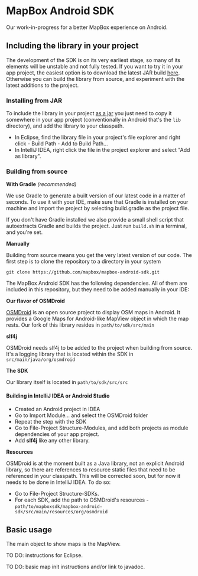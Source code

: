 # MapBox Android SDK

Our work-in-progress for a better MapBox experience on Android.

## Including the library in your project

The development of the SDK is on its very earliest stage, so many of its elements will be unstable and not fully tested. If you want to try it in your app project, the easiest option is to download the latest JAR build [here](https://github.com/mapbox/mapbox-android-sdk/blob/master/mapboxSDK.jar). Otherwise you can build the library from source, and experiment with the latest additions to the project.


### Installing from JAR

To include the library in your project [as a jar](https://github.com/mapbox/mapbox-android-sdk/blob/master/mapboxSDK.jar) you just need to copy it somewhere in your app project (conventionally in Android that's the ```lib``` directory), and add the library to your classpath.

* In Eclipse, find the library file in your project's file explorer and right click - Build Path - Add to Build Path...
* In IntelliJ IDEA, right click the file in the project explorer and select "Add as library".

### Building from source

**With Gradle** *(recommended)*

We use Gradle to generate a built version of our latest code in a matter of seconds. To use it with your IDE, make sure that Gradle is installed on your machine and import the project by selecting build.gradle as the project file.

If you don't have Gradle installed we also provide a small shell script that autoextracts Gradle and builds the project. Just run ```build.sh``` in a terminal, and you're set.

**Manually**

Building from source means you get the very latest version of our code. The first step is to clone the repository to a directory in your system

```git clone https://github.com/mapbox/mapbox-android-sdk.git ```



The MapBox Android SDK has the following dependencies. All of them are included in this repository, but they need to be added manually in your IDE:

**Our flavor of OSMDroid**

[OSMDroid](https://code.google.com/p/osmdroid/) is an open source project to display OSM maps in Android. It provides a Google Maps for Android-like MapView object in which the map rests. Our fork of this library resides in ```path/to/sdk/src/main```

**slf4j**

OSMDroid needs slf4j to be added to the project when building from source. It's a logging library that is located within the SDK in ```src/main/java/org/osmdroid```

**The SDK**

Our library itself is located in ```path/to/sdk/src/src```

#### Building in IntelliJ IDEA or Android Studio

* Created an Android project in IDEA
* Go to Import Module... and select the OSMDroid folder
* Repeat the step with the SDK
* Go to File-Project Structure-Modules, and add both projects as module dependencies of your app project. 
* Add **slf4j** like any other library.

**Resources**

OSMDroid is at the moment built as a Java library, not an explicit Android library, so there are references to resource static files that need to be referenced in your classpath. This will be corrected soon, but for now it needs to be done in IntelliJ IDEA. To do so:

* Go to File-Project Structure-SDKs.
* For each SDK, add the path to OSMDroid's resources - ```path/to/mapboxsdk/mapbox-android-sdk/src/main/resources/org/osmdroid```

## Basic usage

The main object to show maps is the MapView.

TO DO: instructions for Eclipse.

TO DO: basic map init instructions and/or link to javadoc.